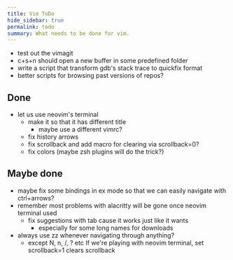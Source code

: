 ```yaml
---
title: Vim ToDo
hide_sidebar: true
permalink: todo
summary: What needs to be done for vim.
---
```


- test out the vimagit
- c+s+n should open a new buffer in some predefined folder
- write a script that transform gdb's stack trace to quickfix format
- better scripts for browsing past versions of repos?
 
## Done

- let us use neovim's terminal
	- make it so that it has different title
		- maybe use a different vimrc?
	- fix history arrows
	- fix scrollback and add macro for clearing via scrollback=0?
	- fix colors (maybe zsh plugins will do the trick?)

## Maybe done

- maybe fix some bindings in ex mode so that we can easily navigate with ctrl+arrows?
- remember most problems with alacritty will be gone once neovim terminal used
	- fix suggestions with tab cause it works just like it wants
		- especially for some long names for downloads
- always use zz whenever navigating through anything?
	- except N, n, /, ? etc
If we're playing with neovim terminal, set scrollback=1 clears scrollback

